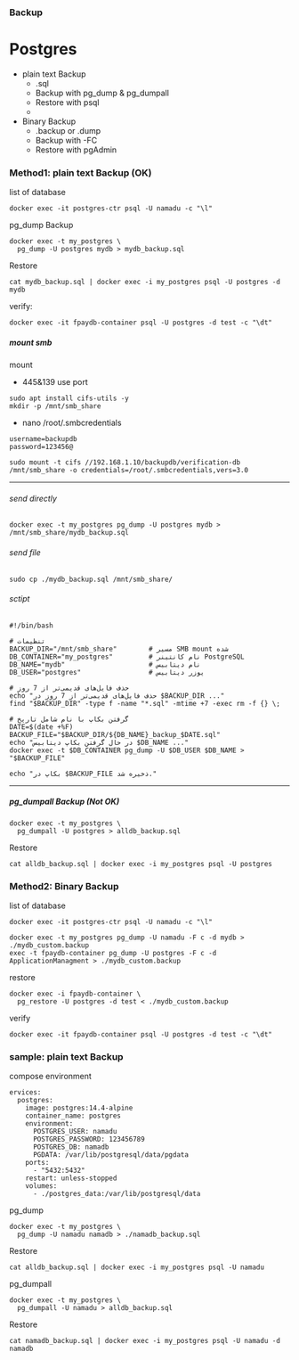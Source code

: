




### Backup

# Postgres
- plain text Backup
  + .sql
  + Backup with pg_dump & pg_dumpall
  + Restore with psql
  + 
- Binary Backup
  + .backup or .dump
  + Backup with -FC
  + Restore with pgAdmin


### Method1: plain text Backup (OK)
list of database
```
docker exec -it postgres-ctr psql -U namadu -c "\l"
```
pg_dump Backup
```
docker exec -t my_postgres \
  pg_dump -U postgres mydb > mydb_backup.sql
```

Restore
```
cat mydb_backup.sql | docker exec -i my_postgres psql -U postgres -d mydb
```
verify:
```
docker exec -it fpaydb-container psql -U postgres -d test -c "\dt"
```

##### mount smb
mount
- 445&139 use port
```
sudo apt install cifs-utils -y
mkdir -p /mnt/smb_share
```
- nano /root/.smbcredentials
```
username=backupdb
password=123456@
```
```
sudo mount -t cifs //192.168.1.10/backupdb/verification-db /mnt/smb_share -o credentials=/root/.smbcredentials,vers=3.0
```
----------------------------------------------
###### send directly
```
docker exec -t my_postgres pg_dump -U postgres mydb > /mnt/smb_share/mydb_backup.sql
```
###### send file
```
sudo cp ./mydb_backup.sql /mnt/smb_share/
```

###### sctipt
```
#!/bin/bash

# تنظیمات
BACKUP_DIR="/mnt/smb_share"        # مسیر SMB mount شده
DB_CONTAINER="my_postgres"         # نام کانتینر PostgreSQL
DB_NAME="mydb"                     # نام دیتابیس
DB_USER="postgres"                 # یوزر دیتابیس

# حذف فایل‌های قدیمی‌تر از 7 روز
echo "حذف فایل‌های قدیمی‌تر از 7 روز در $BACKUP_DIR ..."
find "$BACKUP_DIR" -type f -name "*.sql" -mtime +7 -exec rm -f {} \;

# گرفتن بکاپ با نام شامل تاریخ
DATE=$(date +%F)
BACKUP_FILE="$BACKUP_DIR/${DB_NAME}_backup_$DATE.sql"
echo "در حال گرفتن بکاپ دیتابیس $DB_NAME ..."
docker exec -t $DB_CONTAINER pg_dump -U $DB_USER $DB_NAME > "$BACKUP_FILE"

echo "بکاپ در $BACKUP_FILE ذخیره شد."

```

--------------------------------------------------------------------------------------------------------------------------------------------------------
##### pg_dumpall Backup (Not OK)
```
docker exec -t my_postgres \
  pg_dumpall -U postgres > alldb_backup.sql
```
Restore
```
cat alldb_backup.sql | docker exec -i my_postgres psql -U postgres
```

### Method2: Binary Backup

list of database
```
docker exec -it postgres-ctr psql -U namadu -c "\l"
```
```
docker exec -t my_postgres pg_dump -U namadu -F c -d mydb > ./mydb_custom.backup
exec -t fpaydb-container pg_dump -U postgres -F c -d ApplicationManagment > ./mydb_custom.backup
```
restore
```
docker exec -i fpaydb-container \
  pg_restore -U postgres -d test < ./mydb_custom.backup
```
verify
```
docker exec -it fpaydb-container psql -U postgres -d test -c "\dt"
```







### sample: plain text Backup
compose environment
```
ervices:
  postgres:
    image: postgres:14.4-alpine
    container_name: postgres
    environment:
      POSTGRES_USER: namadu
      POSTGRES_PASSWORD: 123456789
      POSTGRES_DB: namadb
      PGDATA: /var/lib/postgresql/data/pgdata
    ports:
      - "5432:5432"
    restart: unless-stopped
    volumes:
      - ./postgres_data:/var/lib/postgresql/data
```
pg_dump
```
docker exec -t my_postgres \
  pg_dump -U namadu namadb > ./namadb_backup.sql
```
Restore
```
cat alldb_backup.sql | docker exec -i my_postgres psql -U namadu
```

pg_dumpall
```
docker exec -t my_postgres \
  pg_dumpall -U namadu > alldb_backup.sql
```
Restore
```
cat namadb_backup.sql | docker exec -i my_postgres psql -U namadu -d namadb
```
